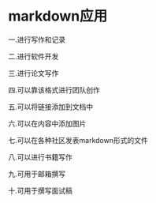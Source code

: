 # markdown应用

一.进行写作和记录  

二.进行软件开发  

三.进行论文写作  

四.可以靠该格式进行团队创作  

五.可以将链接添加到文档中  

六.可以在内容中添加图片  

七.可以在各种社区发表markdown形式的文件  

八.可以进行书籍写作  

九.可用于邮箱撰写  

十.可用于撰写面试稿
